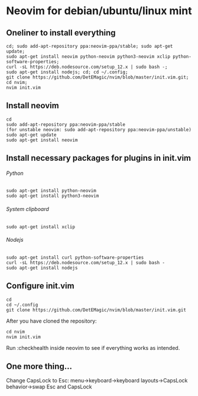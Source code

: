 # Neovim for debian/ubuntu/linux mint

## Oneliner to install everything
```
cd; sudo add-apt-repository ppa:neovim-ppa/stable; sudo apt-get update; 
sudo apt-get install neovim python-neovim python3-neovim xclip python-software-properties; 
curl -sL https://deb.nodesource.com/setup_12.x | sudo bash -;
sudo apt-get install nodejs; cd; cd ~/.config;
git clone https://github.com/DetEMagic/nvim/blob/master/init.vim.git; cd nvim;
nvim init.vim
```

## Install neovim 
```
cd
sudo add-apt-repository ppa:neovim-ppa/stable
(for unstable neovim: sudo add-apt-repository ppa:neovim-ppa/unstable) 
sudo apt-get update
sudo apt-get install neovim
```
## Install necessary packages for plugins in init.vim
###### Python
```
sudo apt-get install python-neovim
sudo apt-get install python3-neovim
```

###### System clipboard
```
sudo apt-get install xclip
```
###### Nodejs
```
sudo apt-get install curl python-software-properties
curl -sL https://deb.nodesource.com/setup_12.x | sudo bash -
sudo apt-get install nodejs
```
## Configure init.vim

```
cd
cd ~/.config
git clone https://github.com/DetEMagic/nvim/blob/master/init.vim.git
```

After you have cloned the repository:
```
cd nvim
nvim init.vim
```
Run :checkhealth inside neovim to see if everything works as intended.

## One more thing...
Change CapsLock to Esc: menu->keyboard->keyboard layouts->CapsLock behavior->swap Esc and CapsLock





